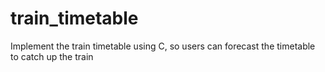 # train_timetable
Implement the train timetable using C, so users can forecast the timetable to catch up the train
